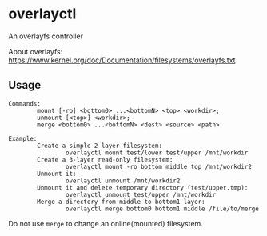 # overlayctl

An overlayfs controller

About overlayfs: https://www.kernel.org/doc/Documentation/filesystems/overlayfs.txt

## Usage

```
Commands:
        mount [-ro] <bottom0> ...<bottomN> <top> <workdir>;
        unmount [<top>] <workdir>;
        merge <bottom0> ...<bottomN> <dest> <source> <path>

Example:
        Create a simple 2-layer filesystem:
                overlayctl mount test/lower test/upper /mnt/workdir
        Create a 3-layer read-only filesystem:
                overlayctl mount -ro bottom middle top /mnt/workdir2
        Unmount it:
                overlayctl unmount /mnt/workdir2
        Unmount it and delete temporary directory (test/upper.tmp):
                overlayctl unmount test/upper /mnt/workdir
        Merge a directory from middle to bottom1 layer:
                overlayctl merge bottom0 bottom1 middle /file/to/merge
```

Do not use `merge` to change an online(mounted) filesystem.
